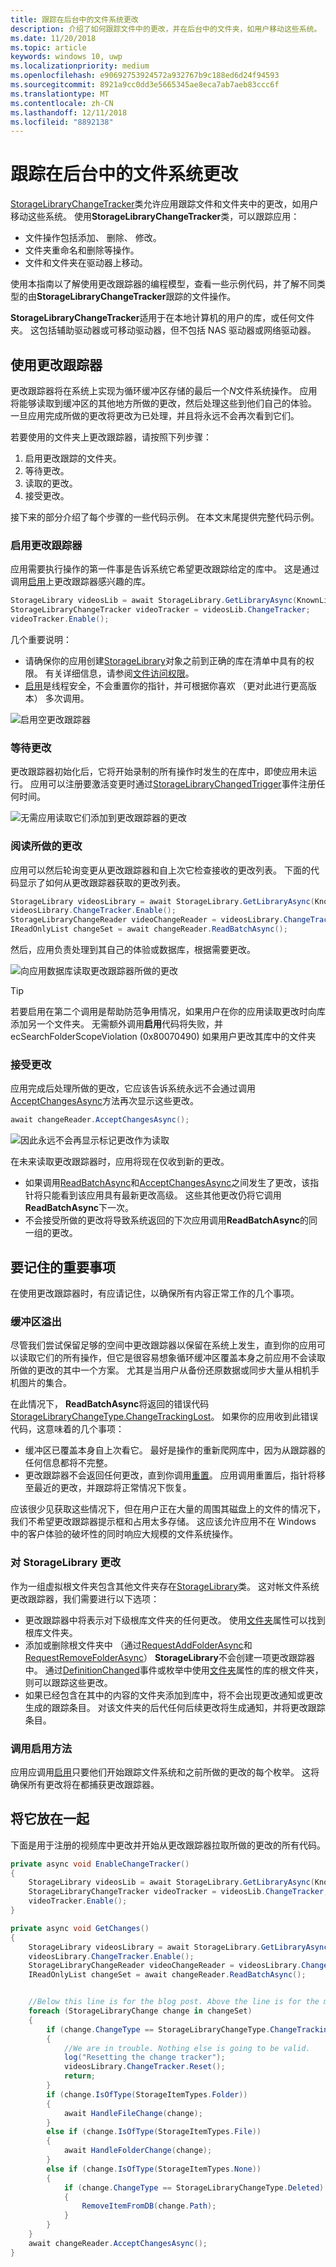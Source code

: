 ```yaml
---
title: 跟踪在后台中的文件系统更改
description: 介绍了如何跟踪文件中的更改，并在后台中的文件夹，如用户移动这些系统。
ms.date: 11/20/2018
ms.topic: article
keywords: windows 10, uwp
ms.localizationpriority: medium
ms.openlocfilehash: e90692753924572a932767b9c188ed6d24f94593
ms.sourcegitcommit: 8921a9cc0dd3e5665345ae8eca7ab7aeb83ccc6f
ms.translationtype: MT
ms.contentlocale: zh-CN
ms.lasthandoff: 12/11/2018
ms.locfileid: "8892138"
---
```

# <a name="track-file-system-changes-in-the-background"></a>跟踪在后台中的文件系统更改

[StorageLibraryChangeTracker](https://docs.microsoft.com/uwp/api/Windows.Storage.StorageLibraryChangeTracker)类允许应用跟踪文件和文件夹中的更改，如用户移动这些系统。 使用**StorageLibraryChangeTracker**类，可以跟踪应用：

- 文件操作包括添加、 删除、 修改。
- 文件夹重命名和删除等操作。
- 文件和文件夹在驱动器上移动。

使用本指南以了解使用更改跟踪器的编程模型，查看一些示例代码，并了解不同类型的由**StorageLibraryChangeTracker**跟踪的文件操作。

**StorageLibraryChangeTracker**适用于在本地计算机的用户的库，或任何文件夹。 这包括辅助驱动器或可移动驱动器，但不包括 NAS 驱动器或网络驱动器。

## <a name="using-the-change-tracker"></a>使用更改跟踪器

更改跟踪器将在系统上实现为循环缓冲区存储的最后一个*N*文件系统操作。 应用将能够读取到缓冲区的其他地方所做的更改，然后处理这些到他们自己的体验。 一旦应用完成所做的更改将更改为已处理，并且将永远不会再次看到它们。

若要使用的文件夹上更改跟踪器，请按照下列步骤：

1. 启用更改跟踪的文件夹。
2. 等待更改。
3. 读取的更改。
4. 接受更改。

接下来的部分介绍了每个步骤的一些代码示例。 在本文末尾提供完整代码示例。

### <a name="enable-the-change-tracker"></a>启用更改跟踪器

应用需要执行操作的第一件事是告诉系统它希望更改跟踪给定的库中。 这是通过调用[启用](https://docs.microsoft.com/uwp/api/windows.storage.storagelibrarychangetracker.enable)上更改跟踪器感兴趣的库。

```csharp
StorageLibrary videosLib = await StorageLibrary.GetLibraryAsync(KnownLibraryId.Videos);
StorageLibraryChangeTracker videoTracker = videosLib.ChangeTracker;
videoTracker.Enable();
```

几个重要说明：

- 请确保你的应用创建[StorageLibrary](https://docs.microsoft.com/uwp/api/windows.storage.storagelibrary)对象之前到正确的库在清单中具有的权限。 有关详细信息，请参阅[文件访问权限](https://docs.microsoft.com/en-us/windows/uwp/files/file-access-permissions)。
- [启用](https://docs.microsoft.com/uwp/api/windows.storage.storagelibrarychangetracker.enable)是线程安全，不会重置你的指针，并可根据你喜欢 （更对此进行更高版本） 多次调用。

![启用空更改跟踪器](images/changetracker-enable.png)

### <a name="wait-for-changes"></a>等待更改

更改跟踪器初始化后，它将开始录制的所有操作时发生的在库中，即使应用未运行。 应用可以注册要激活变更时通过[StorageLibraryChangedTrigger](https://docs.microsoft.com/uwp/api/Windows.ApplicationModel.Background.StorageLibraryContentChangedTrigger)事件注册任何时间。

![无需应用读取它们添加到更改跟踪器的更改](images/changetracker-waiting.png)

### <a name="read-the-changes"></a>阅读所做的更改

应用可以然后轮询变更从更改跟踪器和自上次它检查接收的更改列表。 下面的代码显示了如何从更改跟踪器获取的更改列表。

```csharp
StorageLibrary videosLibrary = await StorageLibrary.GetLibraryAsync(KnownLibraryId.Videos);
videosLibrary.ChangeTracker.Enable();
StorageLibraryChangeReader videoChangeReader = videosLibrary.ChangeTracker.GetChangeReader();
IReadOnlyList changeSet = await changeReader.ReadBatchAsync();
```

然后，应用负责处理到其自己的体验或数据库，根据需要更改。

![向应用数据库读取更改跟踪器所做的更改](images/changetracker-reading.png)

> [!TIP]
> 若要启用在第二个调用是帮助防范争用情况，如果用户在你的应用读取更改时向库添加另一个文件夹。 无需额外调用**启用**代码将失败，并 ecSearchFolderScopeViolation (0x80070490) 如果用户更改其库中的文件夹

### <a name="accept-the-changes"></a>接受更改

应用完成后处理所做的更改，它应该告诉系统永远不会通过调用[AcceptChangesAsync](https://docs.microsoft.com/uwp/api/windows.storage.storagelibrarychangereader.acceptchangesasync)方法再次显示这些更改。

```csharp
await changeReader.AcceptChangesAsync();
```

![因此永远不会再显示标记更改作为读取](images/changetracker-accepting.png)

在未来读取更改跟踪器时，应用将现在仅收到新的更改。

- 如果调用[ReadBatchAsync](https://docs.microsoft.com/uwp/api/windows.storage.storagelibrarychangereader.readbatchasync)和[AcceptChangesAsync](https://docs.microsoft.com/uwp/api/windows.storage.storagelibrarychangereader.acceptchangesasync)之间发生了更改，该指针将只能看到该应用具有最新更改高级。 这些其他更改仍将它调用**ReadBatchAsync**下一次。
- 不会接受所做的更改将导致系统返回的下次应用调用**ReadBatchAsync**的同一组的更改。

## <a name="important-things-to-remember"></a>要记住的重要事项

在使用更改跟踪器时，有应请记住，以确保所有内容正常工作的几个事项。

### <a name="buffer-overruns"></a>缓冲区溢出

尽管我们尝试保留足够的空间中更改跟踪器以保留在系统上发生，直到你的应用可以读取它们的所有操作，但它是很容易想象循环缓冲区覆盖本身之前应用不会读取所做的更改的其中一个方案。 尤其是当用户从备份还原数据或同步大量从相机手机图片的集合。

在此情况下， **ReadBatchAsync**将返回的错误代码[StorageLibraryChangeType.ChangeTrackingLost](https://docs.microsoft.com/uwp/api/windows.storage.storagelibrarychangetype)。 如果你的应用收到此错误代码，这意味着的几个事项：

* 缓冲区已覆盖本身自上次看它。 最好是操作的重新爬网库中，因为从跟踪器的任何信息都将不完整。
* 更改跟踪器不会返回任何更改，直到你调用[重置](https://docs.microsoft.com/uwp/api/windows.storage.storagelibrarychangetracker.reset)。 应用调用重置后，指针将移至最近的更改，并跟踪将正常情况下恢复。

应该很少见获取这些情况下，但在用户正在大量的周围其磁盘上的文件的情况下，我们不希望更改跟踪器提示框和占用太多存储。 这应该允许应用不在 Windows 中的客户体验的破坏性的同时响应大规模的文件系统操作。

### <a name="changes-to-a-storagelibrary"></a>对 StorageLibrary 更改

作为一组虚拟根文件夹包含其他文件夹存在[StorageLibrary](https://docs.microsoft.com/uwp/api/windows.storage.storagelibrary)类。 这对帐文件系统更改跟踪器，我们需要进行以下选项：

- 更改跟踪器中将表示对下级根库文件夹的任何更改。 使用[文件夹](https://docs.microsoft.com/uwp/api/windows.storage.storagelibrary.folders)属性可以找到根库文件夹。
- 添加或删除根文件夹中 （通过[RequestAddFolderAsync](https://docs.microsoft.com/uwp/api/windows.storage.storagelibrary.requestaddfolderasync)和[RequestRemoveFolderAsync](https://docs.microsoft.com/uwp/api/windows.storage.storagelibrary.requestremovefolderasync)） **StorageLibrary**不会创建一项更改跟踪器中。 通过[DefinitionChanged](https://docs.microsoft.com/uwp/api/windows.storage.storagelibrary.definitionchanged)事件或枚举中使用[文件夹](https://docs.microsoft.com/uwp/api/windows.storage.storagelibrary.folders)属性的库的根文件夹，则可以跟踪这些更改。
- 如果已经包含在其中的内容的文件夹添加到库中，将不会出现更改通知或更改生成的跟踪条目。 对该文件夹的后代任何后续更改将生成通知，并将更改跟踪条目。

### <a name="calling-the-enable-method"></a>调用启用方法

应用应调用[启用](https://docs.microsoft.com/uwp/api/windows.storage.storagelibrarychangetracker.enable)只要他们开始跟踪文件系统和之前所做的更改的每个枚举。 这将确保所有更改将在都捕获更改跟踪器。  

## <a name="putting-it-together"></a>将它放在一起

下面是用于注册的视频库中更改并开始从更改跟踪器拉取所做的更改的所有代码。

```csharp
private async void EnableChangeTracker()
{
    StorageLibrary videosLib = await StorageLibrary.GetLibraryAsync(KnownLibraryId.Videos);
    StorageLibraryChangeTracker videoTracker = videosLib.ChangeTracker;
    videoTracker.Enable();
}

private async void GetChanges()
{
    StorageLibrary videosLibrary = await StorageLibrary.GetLibraryAsync(KnownLibraryId.Videos);
    videosLibrary.ChangeTracker.Enable();
    StorageLibraryChangeReader videoChangeReader = videosLibrary.ChangeTracker.GetChangeReader();
    IReadOnlyList changeSet = await changeReader.ReadBatchAsync();


    //Below this line is for the blog post. Above the line is for the magazine
    foreach (StorageLibraryChange change in changeSet)
    {
        if (change.ChangeType == StorageLibraryChangeType.ChangeTrackingLost)
        {
            //We are in trouble. Nothing else is going to be valid.
            log("Resetting the change tracker");
            videosLibrary.ChangeTracker.Reset();
            return;
        }
        if (change.IsOfType(StorageItemTypes.Folder))
        {
            await HandleFileChange(change);
        }
        else if (change.IsOfType(StorageItemTypes.File))
        {
            await HandleFolderChange(change);
        }
        else if (change.IsOfType(StorageItemTypes.None))
        {
            if (change.ChangeType == StorageLibraryChangeType.Deleted)
            {
                RemoveItemFromDB(change.Path);
            }
        }
    }
    await changeReader.AcceptChangesAsync();
}
```
